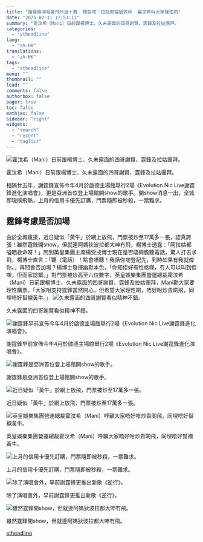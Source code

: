 ```yaml
---
title: "謝霆鋒演唱會飛炒過十萬  楊受成：拉姑都嗌晒救命  霍汶希叫大家理性啲"
date: "2025-02-11 17:51:11"
summary: "霍汶希（Mani）日前跟楊博士、久未露面的四哥謝賢、霆鋒及拉姑團拜。       相隔廿五年..."
categories:
  - "stheadline"
lang:
  - "zh-HK"
translations:
  - "zh-HK"
tags:
  - "stheadline"
menu: ""
thumbnail: ""
lead: ""
comments: false
authorbox: false
pager: true
toc: false
mathjax: false
sidebar: "right"
widgets:
  - "search"
  - "recent"
  - "taglist"
---
```


![霍汶希（Mani）日前跟楊博士、久未露面的四哥謝賢、霆鋒及拉姑團拜。](https://image.stheadline.com/f/680p0/0x0/100/none/635238fbfd38a8de2146c4476d8759e5/stheadline/inewsmedia/20250211/_2025021117312847902.jpg)

霍汶希（Mani）日前跟楊博士、久未露面的四哥謝賢、霆鋒及拉姑團拜。




相隔廿五年，謝霆鋒宣佈今年4月於啟德主場館舉行2場《Evolution Nic Live謝霆鋒進化演唱會》，更是亞洲首位登上場館開show的歌手。開show消息一出，全城即現撲飛熱，上月的信用卡優先訂購，門票隨即被秒殺，一票難求。

霆鋒考慮是否加場
--------

由於全城瘋搶，近日疑似「黃牛」於網上放飛，門票被炒至17萬多一張，認真誇張！雖然霆鋒開show，但就連阿媽狄波拉都大呻冇飛，楊博士透露：「阿拉姑都嗌晒救命呀！」問到英皇集團主席楊受成博士現在是否唔夠膽聽電話，驚人打去求飛，楊博士直言：「聽（電話）！點會唔聽！我話你哋登記先，到時如果有我就俾你。」再問會否加場？楊博士發揮幽默本色，「你知佢好有性格㗎，冇人可以叫到佢㗎，佢而家諗緊。」對門票被炒高至六位數字，英皇娛樂集團營運總裁霍汶希（Mani）日前跟楊博士、久未露面的四哥謝賢、霆鋒及拉姑團拜，Mani勸大家要理性購票，「大家咁支持霆鋒當然開心，但希望大家理性啲，唔好咁炒貴啲飛，同埋唔好幫襯黃牛。」
 ![久未露面的四哥謝賢看似精神不錯。](https://image.hkhl.hk/f/1024p0/0x0/100/none/b8590cd5b412311c478458ec90d72b91/2025-02/01_10.jpg)


久未露面的四哥謝賢看似精神不錯。



 ![謝霆鋒早前宣佈今年4月於啟德主場館舉行2場《Evolution Nic Live謝霆鋒進化演唱會》。](https://image.hkhl.hk/f/1024p0/0x0/100/none/c57d93beb99c93438358ad6e0da87e75/2025-02/02_9.jpg)


謝霆鋒早前宣佈今年4月於啟德主場館舉行2場《Evolution Nic Live謝霆鋒進化演唱會》。



 ![謝霆鋒是亞洲首位登上場館開show的歌手。](https://image.hkhl.hk/f/1024p0/0x0/100/none/c5daf30bc6638f20c8129fb4e6093995/2025-02/03_6.jpg)


謝霆鋒是亞洲首位登上場館開show的歌手。



 ![近日疑似「黃牛」於網上放飛，門票被炒至17萬多一張。](https://image.hkhl.hk/f/1024p0/0x0/100/none/8283136cf543277e3ebe33a435d03244/2025-02/04_7.jpg)


近日疑似「黃牛」於網上放飛，門票被炒至17萬多一張。



 ![英皇娛樂集團營運總裁霍汶希（Mani）呼籲大家唔好咁炒貴啲飛，同埋唔好幫襯黃牛。](https://image.hkhl.hk/f/1024p0/0x0/100/none/639284d7255a9cf2d1b9faae0b38e3a1/2025-02/05_7.jpg)


英皇娛樂集團營運總裁霍汶希（Mani）呼籲大家唔好咁炒貴啲飛，同埋唔好幫襯黃牛。



 ![上月的信用卡優先訂購，門票隨即被秒殺，一票難求。](https://image.hkhl.hk/f/1024p0/0x0/100/none/fd368e0420c6ed593e86a79ed7b04024/2025-02/06_4.jpg)


上月的信用卡優先訂購，門票隨即被秒殺，一票難求。



 ![除了演唱會外，早前謝霆鋒更推出新歌《逆行》。](https://image.hkhl.hk/f/1024p0/0x0/100/none/4a0c25ce6f8add391d02505ea0e6cbfb/2025-02/07_3.jpg)


除了演唱會外，早前謝霆鋒更推出新歌《逆行》。



 ![雖然霆鋒開show，但就連阿媽狄波拉都大呻冇飛。](https://image.hkhl.hk/f/1024p0/0x0/100/none/06056035cfd3e67732f6c2b2eb4c0102/2025-02/08_3.jpg)


雖然霆鋒開show，但就連阿媽狄波拉都大呻冇飛。

[stheadline](https://std.stheadline.com/realtime/article/2052157/即時-娛樂-謝霆鋒演唱會飛炒過十萬-楊受成-拉姑都嗌晒救命-霍汶希叫大家理性啲)
